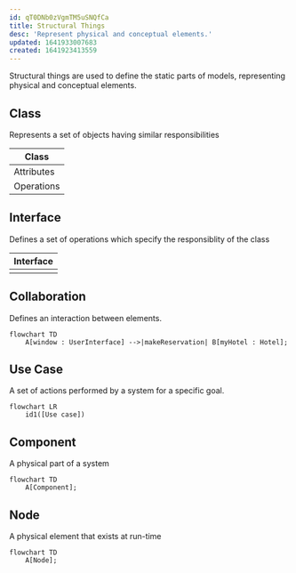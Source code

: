 ```yaml
---
id: qT0DNb0zVgmTM5uSNQfCa
title: Structural Things
desc: 'Represent physical and conceptual elements.'
updated: 1641933007683
created: 1641923413559
---
```


Structural things are used to define the static parts of models, representing physical and conceptual elements.

## Class
Represents a set of objects having similar responsibilities

|Class|
|-|
|Attributes|
|Operations|

## Interface
Defines a set of operations which specify the responsiblity of the class

|Interface|
|-|
||

## Collaboration
Defines an interaction between elements.
```mermaid
flowchart TD
    A[window : UserInterface] -->|makeReservation| B[myHotel : Hotel];
```
## Use Case
A set of actions performed by a system for a specific goal.
```mermaid
flowchart LR
    id1([Use case])
```
## Component
A physical part of a system
```mermaid
flowchart TD
    A[Component];
```
## Node
A physical element that exists at run-time
```mermaid
flowchart TD
    A[Node];
```